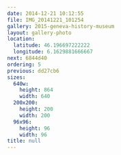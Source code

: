 ```yaml
---
date: 2014-12-21 10:12:55
file: IMG_20141221_101254
gallery: 2015-geneva-history-museum
layout: gallery-photo
location:
  latitude: 46.196697222222
  longitude: 6.1629881666667
next: 6844d40
ordering: 5
previous: dd27cb6
sizes:
  640w:
    height: 864
    width: 640
  200x200:
    height: 200
    width: 200
  96x96:
    height: 96
    width: 96
title: null
---
```

